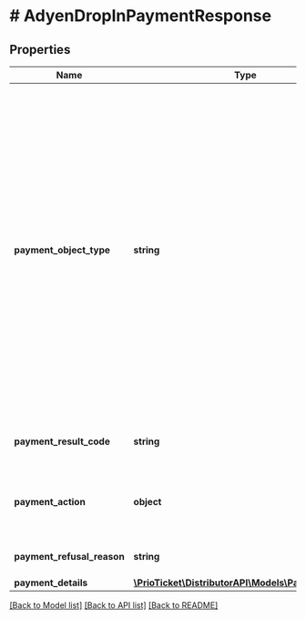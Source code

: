 # # AdyenDropInPaymentResponse

## Properties

Name | Type | Description | Notes
------------ | ------------- | ------------- | -------------
**payment_object_type** | **string** | Type of payment.     &lt;details&gt;   &lt;summary&gt;**Payment Object Types**&lt;/summary&gt;  Must be one of the following values:   * &#x60;ADYEN_DROP_IN&#x60; - Adyen Drop-In.   * &#x60;ADYEN_LINK&#x60; - Adyen Payment Link.   * &#x60;ADYEN_TERMINAL&#x60; - Adyen Terminal API.   * &#x60;ADYEN_RECURRING&#x60; - Adyen Recurring Payments.   * &#x60;NGENIUS_HPP&#x60; - N-Genius Hosted Payment Page.   * &#x60;MEWS_BILL&#x60; - Mews Payment.   * &#x60;MANUAL&#x60; - Manual Payment.    &lt;/details&gt;    &gt; Used to aid in serialization, deserialization, and validation. |
**payment_result_code** | **string** | Provides information about the result of the request (Adyen Specific Field). | [readonly]
**payment_action** | **object** | If you receive this object, this indicates that you need to perform an additional action again.  (Adyen Specific Field) | [optional] [readonly]
**payment_refusal_reason** | **string** | Indicating the cause of the error.  (Adyen Specific Field) | [optional] [readonly]
**payment_details** | [**\PrioTicket\DistributorAPI\Models\PaymentDetails**](PaymentDetails.md) |  |

[[Back to Model list]](../../README.md#models) [[Back to API list]](../../README.md#endpoints) [[Back to README]](../../README.md)
